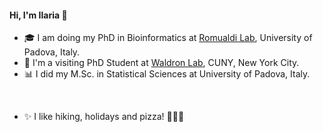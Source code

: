 #### Hi, I'm Ilaria 👋

* 🎓  I am doing my PhD in Bioinformatics at [Romualdi Lab](https://romualdi.bio.unipd.it/), University of Padova, Italy.
* 🗽  I'm a visiting PhD Student at [Waldron Lab](https://github.com/waldronlab), CUNY, New York City.
* 📊  I did my M.Sc. in Statistical Sciences at University of Padova, Italy.
<br>

* ✨ I like hiking, holidays and pizza! 🥾🌄🍕  


<!--
**billila/billila** is a ✨ _special_ ✨ repository because its `README.md` (this file) appears on your GitHub profile.

Here are some ideas to get you started:

- 🔭 I’m currently working on ...
- 🌱 I’m currently learning ...
- 👯 I’m looking to collaborate on ...
- 🤔 I’m looking for help with ...
- 💬 Ask me about ...
- 📫 How to reach me: ...
- 😄 Pronouns: ...
- ⚡ Fun fact: ...
[![LinkedIn](https://img.shields.io/badge/LinkedIn-blue?style=flat&logo=Linkedin&logoColor=white&link=https://www.linkedin.com/in/ilaria-billato/)](https://www.linkedin.com/in/ilaria-billato-4b7ba21b9/)
-->
